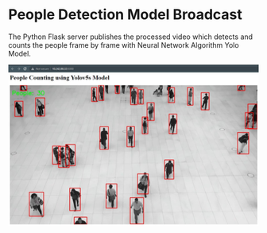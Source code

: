 # People Detection Model Broadcast
 The Python Flask server publishes the processed video which detects and counts the people frame by frame with Neural Network Algorithm Yolo Model.
 
<p align="center">
 <img src="https://github.com/kadirtuna/LiveProcessedVideoStream/blob/main/Images/LiveProcessedVideoStream.jpg?raw=true"></img>
</p>
